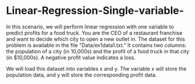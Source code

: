 # Linear-Regression-Single-variable-
In this scenario, we will perform linear regression with one variable to predict profits for a food truck. You are the CEO of a restaurant franchise and want to decide which city to open a new outlet in. The dataset for this problem is available in the file "Data/ex1data1.txt." It contains two columns: the population of a city (in 10,000s) and the profit of a food truck in that city (in $10,000s). A negative profit value indicates a loss.

We will load this dataset into variables x and y. The variable x will store the population data, and y will store the corresponding profit data.
